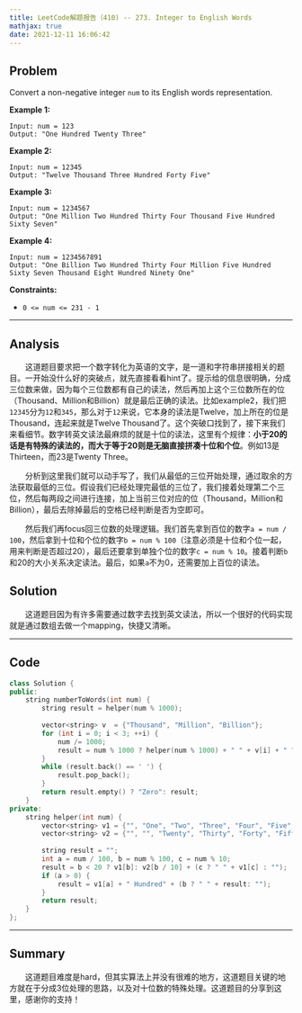 ```yaml
---
title: LeetCode解题报告（410) -- 273. Integer to English Words
mathjax: true
date: 2021-12-11 16:06:42
---
```


## Problem

Convert a non-negative integer `num` to its English words representation.

<!-- more -->

**Example 1:**

```
Input: num = 123
Output: "One Hundred Twenty Three"
```

**Example 2:**

```
Input: num = 12345
Output: "Twelve Thousand Three Hundred Forty Five"
```

**Example 3:**

```
Input: num = 1234567
Output: "One Million Two Hundred Thirty Four Thousand Five Hundred Sixty Seven"
```

**Example 4:**

```
Input: num = 1234567891
Output: "One Billion Two Hundred Thirty Four Million Five Hundred Sixty Seven Thousand Eight Hundred Ninety One"
```

**Constraints:**

- `0 <= num <= 231 - 1`

------

## Analysis

&emsp;&emsp;这道题目要求把一个数字转化为英语的文字，是一道和字符串拼接相关的题目。一开始没什么好的突破点，就先直接看看hint了。提示给的信息很明确，分成三位数来做，因为每个三位数都有自己的读法，然后再加上这个三位数所在的位（Thousand、Million和Billion）就是最后正确的读法。比如example2，我们把`12345`分为`12`和`345`，那么对于`12`来说，它本身的读法是Twelve，加上所在的位是Thousand，连起来就是Twelve Thousand了。这个突破口找到了，接下来我们来看细节。数字转英文读法最麻烦的就是十位的读法，这里有个规律：**小于20的话是有特殊的读法的，而大于等于20则是无脑直接拼凑十位和个位**。例如13是Thirteen，而23是Twenty Three。

&emsp;&emsp;分析到这里我们就可以动手写了，我们从最低的三位开始处理，通过取余的方法获取最低的三位。假设我们已经处理完最低的三位了，我们接着处理第二个三位，然后每两段之间进行连接，加上当前三位对应的位（Thousand，Million和Billion），最后去除掉最后的空格已经判断是否为空即可。

&emsp;&emsp;然后我们再focus回三位数的处理逻辑。我们首先拿到百位的数字`a = num / 100`，然后拿到十位和个位的数字`b = num % 100`（注意必须是十位和个位一起，用来判断是否超过20），最后还要拿到单独个位的数字`c = num % 10`。接着判断`b`和20的大小关系决定读法。最后，如果`a`不为0，还需要加上百位的读法。

## Solution

&emsp;&emsp;这道题目因为有许多需要通过数字去找到英文读法，所以一个很好的代码实现就是通过数组去做一个mapping，快捷又清晰。

------

## Code

```c++
class Solution {
public:
    string numberToWords(int num) {
        string result = helper(num % 1000);
        
        vector<string> v  = {"Thousand", "Million", "Billion"};
        for (int i = 0; i < 3; ++i) {
            num /= 1000;
            result = num % 1000 ? helper(num % 1000) + " " + v[i] + " " + result: result;
        }
        while (result.back() == ' ') {
            result.pop_back();
        }
        return result.empty() ? "Zero": result;
    }
private:
    string helper(int num) {
        vector<string> v1 = {"", "One", "Two", "Three", "Four", "Five", "Six", "Seven", "Eight", "Nine", "Ten",  "Eleven", "Twelve", "Thirteen", "Fourteen", "Fifteen", "Sixteen", "Seventeen", "Eighteen", "Nineteen"};
        vector<string> v2 = {"", "", "Twenty", "Thirty", "Forty", "Fifty", "Sixty", "Seventy", "Eighty", "Ninety"};
        
        string result = "";
        int a = num / 100, b = num % 100, c = num % 10;
        result = b < 20 ? v1[b]: v2[b / 10] + (c ? " " + v1[c] : "");
        if (a > 0) {
            result = v1[a] + " Hundred" + (b ? " " + result: "");
        }
        return result;
    }
};
```

------

## Summary

&emsp;&emsp;这道题目难度是hard，但其实算法上并没有很难的地方，这道题目关键的地方就在于分成3位处理的思路，以及对十位数的特殊处理。这道题目的分享到这里，感谢你的支持！


